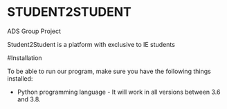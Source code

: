 # STUDENT2STUDENT
ADS Group Project

Student2Student is a platform with exclusive to IE students 


#Installation

To be able to run our program, make sure you have the following things installed:

* Python programming language - It will work in all versions between 3.6 and 3.8.

